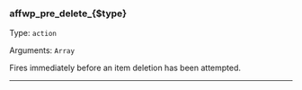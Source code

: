 ### affwp_pre_delete_{$type}

Type: `action`

Arguments: `Array`

Fires immediately before an item deletion has been attempted.

----

